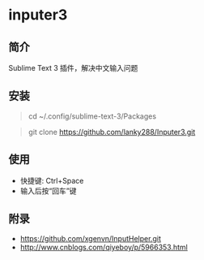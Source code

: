 # inputer3

## 简介
Sublime Text 3 插件，解决中文输入问题

## 安装
>cd ~/.config/sublime-text-3/Packages

>git clone https://github.com/lanky288/Inputer3.git

## 使用
- 快捷键: Ctrl+Space
- 输入后按“回车”键

## 附录
- https://github.com/xgenvn/InputHelper.git
- http://www.cnblogs.com/qiyeboy/p/5966353.html